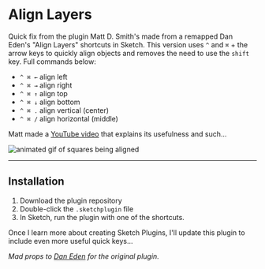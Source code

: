 # Align Layers
Quick fix from the plugin Matt D. Smith's made from a remapped Dan Eden's "Align Layers" shortcuts in Sketch. This version uses `^` and `⌘` + the arrow keys to quickly align objects and removes the need to use the `shift` key. Full commands below:

- `^ ⌘ ←` align left
- `^ ⌘ →` align right
- `^ ⌘ ↑` align top
- `^ ⌘ ↓` align bottom
- `^ ⌘ .` align vertical (center)
- `^ ⌘ /` align horizontal (middle)

Matt made a [YouTube video](https://www.youtube.com/watch?v=Wk5pYsy4OEE) that explains its usefulness and such...

![animated gif of squares being aligned](https://d3vv6lp55qjaqc.cloudfront.net/items/3e3i2R3u1g3V1C1N3W0s/align-objects.gif?X-CloudApp-Visitor-Id=357730&v=7bc6afe5)

---

## Installation
1. Download the plugin repository
2. Double-click the `.sketchplugin` file
3. In Sketch, run the plugin with one of the shortcuts.

Once I learn more about creating Sketch Plugins, I'll update this plugin to include even more useful quick keys...

_Mad props to [Dan Eden](http://twitter.com/_dte) for the original plugin._
